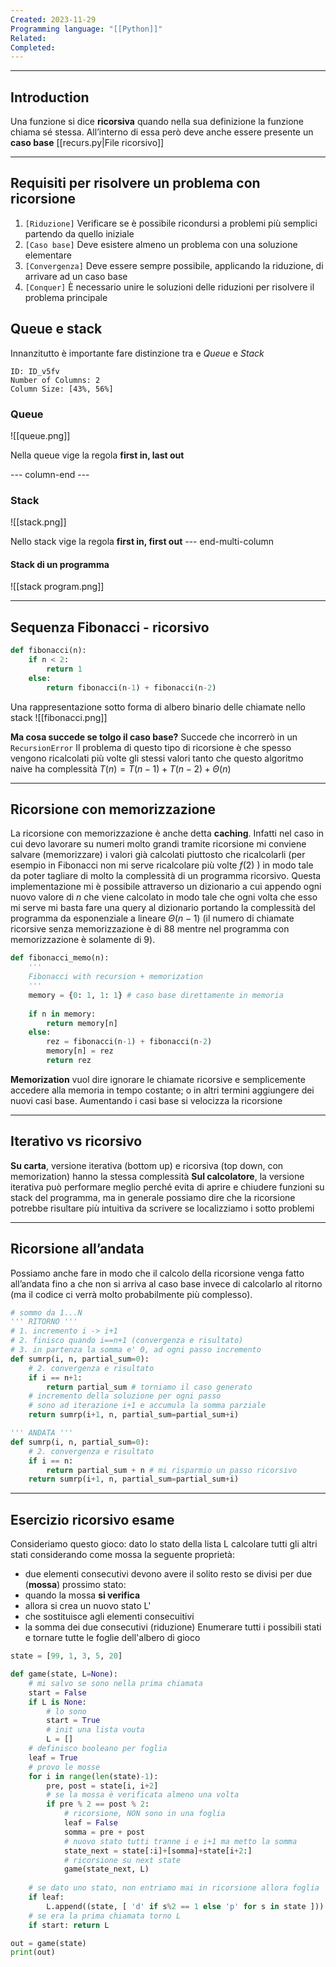 ```yaml
---
Created: 2023-11-29
Programming language: "[[Python]]"
Related: 
Completed:
---
```

---
## Introduction
Una funzione si dice **ricorsiva** quando nella sua definizione la funzione chiama sé stessa. All’interno di essa però deve anche essere presente un **caso base**
[[recurs.py|File ricorsivo]]

---
## Requisiti per risolvere un problema con ricorsione
1) `[Riduzione]` Verificare se è possibile ricondursi a problemi più semplici partendo da quello iniziale
2) `[Caso base]` Deve esistere almeno un problema con una soluzione elementare
3) `[Convergenza]` Deve essere sempre possibile, applicando la riduzione, di arrivare ad un caso base
4) `[Conquer]` È necessario unire le soluzioni delle riduzioni per risolvere il problema principale

## Queue e stack
Innanzitutto è importante fare distinzione tra e *Queue* e *Stack*

```start-multi-column
ID: ID_v5fv
Number of Columns: 2
Column Size: [43%, 56%]
```

### Queue
![[queue.png]]

Nella queue vige la regola **first in, last out**

--- column-end ---

### Stack
![[stack.png]]

Nello stack vige la regola **first in, first out**
--- end-multi-column
#### Stack di un programma
![[stack program.png]]

---
## Sequenza Fibonacci - ricorsivo
```python
def fibonacci(n):
	if n < 2:
		return 1
	else:
		return fibonacci(n-1) + fibonacci(n-2)
```

Una rappresentazione sotto forma di albero binario delle chiamate nello stack
![[fibonacci.png]]

**Ma cosa  succede  se tolgo il  caso base?** Succede che incorrerò in un `RecursionError`
Il problema di questo tipo di ricorsione è che spesso vengono ricalcolati più volte gli stessi valori tanto che questo algoritmo naive ha complessità $T(n) = T(n-1) + T(n-2) + \Theta(n)$

---
## Ricorsione con memorizzazione
La ricorsione con memorizzazione è anche detta **caching**. Infatti nel caso in cui devo lavorare su numeri molto grandi tramite ricorsione mi conviene salvare (memorizzare) i valori già calcolati piuttosto che ricalcolarli (per esempio in Fibonacci non mi serve ricalcolare più volte $f(2)$ ) in modo tale da poter  tagliare di molto la complessità di un programma ricorsivo.
Questa implementazione mi è possibile attraverso un dizionario a cui appendo ogni nuovo valore di $n$ che viene calcolato in modo tale che ogni volta che esso mi serve mi basta fare una query al dizionario portando la complessità del programma da esponenziale a lineare $\Theta(n-1)$ (il numero di chiamate ricorsive senza memorizzazione è di 88 mentre nel programma con memorizzazione è solamente di 9).

```python
def fibonacci_memo(n):
	'''
	Fibonacci with recursion + memorization
	'''
	memory = {0: 1, 1: 1} # caso base direttamente in memoria
	
	if n in memory:
		return memory[n]
	else:
		rez = fibonacci(n-1) + fibonacci(n-2)
		memory[n] = rez
		return rez

```

**Memorization** vuol dire ignorare le chiamate ricorsive e semplicemente accedere alla memoria in tempo costante; o in altri termini aggiungere dei nuovi casi base. Aumentando i casi base si velocizza la ricorsione

---
## Iterativo vs ricorsivo
**Su carta**, versione iterativa (bottom up) e ricorsiva (top down, con memorization) hanno la stessa complessità
**Sul calcolatore**, la versione iterativa può performare meglio perché evita di aprire e chiudere funzioni su stack del programma, ma in generale possiamo dire che la ricorsione potrebbe risultare più intuitiva da scrivere se localizziamo i sotto problemi

---
## Ricorsione all’andata
Possiamo anche fare in modo che il calcolo della ricorsione venga fatto all’andata fino a che non si arriva al caso base invece di calcolarlo al ritorno (ma il codice ci verrà molto probabilmente più complesso).

```python
# sommo da 1...N
''' RITORNO '''
# 1. incremento i -> i+1
# 2. finisco quando i==n+1 (convergenza e risultato)
# 3. in partenza la somma e' 0, ad ogni passo incremento
def sumrp(i, n, partial_sum=0):
    # 2. convergenza e risultato
    if i == n+1:
        return partial_sum # torniamo il caso generato
    # incremento della soluzione per ogni passo
    # sono ad iterazione i+1 e accumula la somma parziale
    return sumrp(i+1, n, partial_sum=partial_sum+i)

''' ANDATA '''
def sumrp(i, n, partial_sum=0):
    # 2. convergenza e risultato
    if i == n:
        return partial_sum + n # mi risparmio un passo ricorsivo
    return sumrp(i+1, n, partial_sum=partial_sum+i)
```

---
## Esercizio ricorsivo esame
Consideriamo questo gioco: dato lo stato della lista L calcolare tutti gli altri stati considerando come mossa la seguente proprietà:
- due elementi consecutivi devono avere il solito resto se divisi per due (**mossa**)
prossimo stato:
- quando la mossa **si verifica**
- allora si crea un nuovo stato L'
- che sostituisce agli elementi consecuitivi 
- la somma dei due consecutivi (riduzione)
Enumerare tutti i possibili stati e tornare tutte le foglie dell'albero di gioco

```python
state = [99, 1, 3, 5, 20]

def game(state, L=None):
	# mi salvo se sono nella prima chiamata
	start = False
	if L is None:
		# lo sono
		start = True
		# init una lista vouta
		L = []
	# definisco booleano per foglia
	leaf = True
	# provo le mosse
	for i in range(len(state)-1):
		pre, post = state[i, i+2]
		# se la mossa è verificata almeno una volta
		if pre % 2 == post % 2:
			# ricorsione, NON sono in una foglia
			leaf = False
			somma = pre + post
			# nuovo stato tutti tranne i e i+1 ma metto la somma
			state_next = state[:i]+[somma]+state[i+2:]
			# ricorsione su next state
			game(state_next, L)
		
	# se dato uno stato, non entriamo mai in ricorsione allora foglia
	if leaf:
		L.append((state, [ 'd' if s%2 == 1 else 'p' for s in state ]))
	# se era la prima chiamata torno L
	if start: return L

out = game(state)
print(out)

```